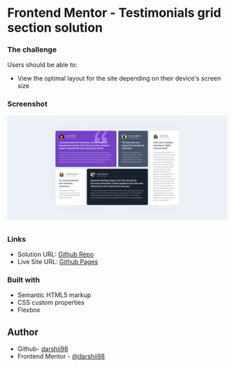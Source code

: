 # Frontend Mentor - Testimonials grid section solution

### The challenge

Users should be able to:

- View the optimal layout for the site depending on their device's screen size

### Screenshot

![](./images/screenshot.png)

### Links

- Solution URL: [Github Repo](https://github.com/darshii98/grid-section-testimonials)
- Live Site URL: [Github Pages](https://darshii98.github.io/grid-section-testimonials/)

### Built with

- Semantic HTML5 markup
- CSS custom properties
- Flexbox

## Author

- Github- [darshii98](https://github.com/darshii98/)
- Frontend Mentor - [@darshii98](https://www.frontendmentor.io/profile/darshii98)
